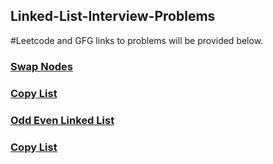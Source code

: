 <h2>Linked-List-Interview-Problems</h2>
#Leetcode and GFG links to problems will be provided below.


<h3><a href="https://leetcode.com/problems/swapping-nodes-in-a-linked-list/">Swap Nodes</a></h3>
<h3><a href="https://leetcode.com/problems/copy-list-with-random-pointer/">Copy List</a></h3>
<h3><a href="https://leetcode.com/problems/odd-even-linked-list/">Odd Even Linked List</a></h3>
<h3><a href="https://leetcode.com/explore/challenge/card/january-leetcoding-challenge-2021/579/week-1-january-1st-january-7th/3592/">Copy List</a></h3>
